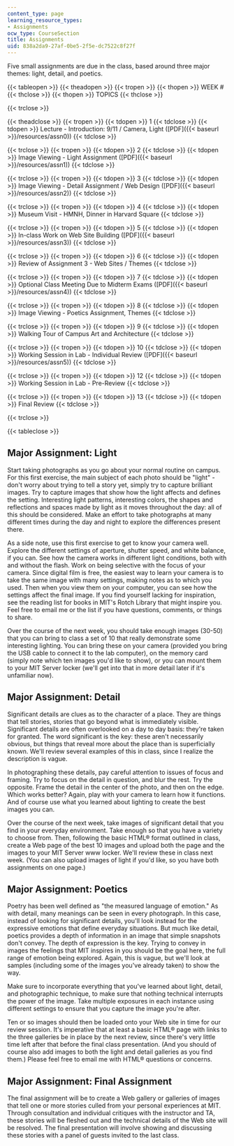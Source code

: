 ```yaml
---
content_type: page
learning_resource_types:
- Assignments
ocw_type: CourseSection
title: Assignments
uid: 838a2da9-27af-0be5-2f5e-dc7522c8f27f
---
```


Five small assignments are due in the class, based around three major themes: light, detail, and poetics.

{{< tableopen >}}
{{< theadopen >}}
{{< tropen >}}
{{< thopen >}}
WEEK #
{{< thclose >}}
{{< thopen >}}
TOPICS
{{< thclose >}}

{{< trclose >}}

{{< theadclose >}}
{{< tropen >}}
{{< tdopen >}}
1
{{< tdclose >}}
{{< tdopen >}}
Lecture - Introduction: 9/11 / Camera, Light ([PDF]({{< baseurl >}}/resources/assn0))
{{< tdclose >}}

{{< trclose >}}
{{< tropen >}}
{{< tdopen >}}
2
{{< tdclose >}}
{{< tdopen >}}
Image Viewing - Light Assignment ([PDF]({{< baseurl >}}/resources/assn1))
{{< tdclose >}}

{{< trclose >}}
{{< tropen >}}
{{< tdopen >}}
3
{{< tdclose >}}
{{< tdopen >}}
Image Viewing - Detail Assignment / Web Design ([PDF]({{< baseurl >}}/resources/assn2))
{{< tdclose >}}

{{< trclose >}}
{{< tropen >}}
{{< tdopen >}}
4
{{< tdclose >}}
{{< tdopen >}}
Museum Visit - HMNH, Dinner in Harvard Square
{{< tdclose >}}

{{< trclose >}}
{{< tropen >}}
{{< tdopen >}}
5
{{< tdclose >}}
{{< tdopen >}}
In-class Work on Web Site Building ([PDF]({{< baseurl >}}/resources/assn3))
{{< tdclose >}}

{{< trclose >}}
{{< tropen >}}
{{< tdopen >}}
6
{{< tdclose >}}
{{< tdopen >}}
Review of Assignment 3 - Web Sites / Themes
{{< tdclose >}}

{{< trclose >}}
{{< tropen >}}
{{< tdopen >}}
7
{{< tdclose >}}
{{< tdopen >}}
Optional Class Meeting Due to Midterm Exams ([PDF]({{< baseurl >}}/resources/assn4))
{{< tdclose >}}

{{< trclose >}}
{{< tropen >}}
{{< tdopen >}}
8
{{< tdclose >}}
{{< tdopen >}}
Image Viewing - Poetics Assignment, Themes
{{< tdclose >}}

{{< trclose >}}
{{< tropen >}}
{{< tdopen >}}
9
{{< tdclose >}}
{{< tdopen >}}
Walking Tour of Campus Art and Architecture
{{< tdclose >}}

{{< trclose >}}
{{< tropen >}}
{{< tdopen >}}
10
{{< tdclose >}}
{{< tdopen >}}
Working Session in Lab - Individual Review ([PDF]({{< baseurl >}}/resources/assn5))
{{< tdclose >}}

{{< trclose >}}
{{< tropen >}}
{{< tdopen >}}
12
{{< tdclose >}}
{{< tdopen >}}
Working Session in Lab - Pre-Review
{{< tdclose >}}

{{< trclose >}}
{{< tropen >}}
{{< tdopen >}}
13
{{< tdclose >}}
{{< tdopen >}}
Final Review
{{< tdclose >}}

{{< trclose >}}

{{< tableclose >}}

Major Assignment: Light
-----------------------

Start taking photographs as you go about your normal routine on campus. For this first exercise, the main subject of each photo should be "light" - don't worry about trying to tell a story yet, simply try to capture brilliant images. Try to capture images that show how the light affects and defines the setting. Interesting light patterns, interesting colors, the shapes and reflections and spaces made by light as it moves throughout the day: all of this should be considered. Make an effort to take photographs at many different times during the day and night to explore the differences present there.

As a side note, use this first exercise to get to know your camera well. Explore the different settings of aperture, shutter speed, and white balance, if you can. See how the camera works in different light conditions, both with and without the flash. Work on being selective with the focus of your camera. Since digital film is free, the easiest way to learn your camera is to take the same image with many settings, making notes as to which you used. Then when you view them on your computer, you can see how the settings affect the final image. If you find yourself lacking for inspiration, see the reading list for books in MIT's Rotch Library that might inspire you. Feel free to email me or the list if you have questions, comments, or things to share.

Over the course of the next week, you should take enough images (30-50) that you can bring to class a set of 10 that really demonstrate some interesting lighting. You can bring these on your camera (provided you bring the USB cable to connect it to the lab computer), on the memory card (simply note which ten images you'd like to show), or you can mount them to your MIT Server locker (we'll get into that in more detail later if it's unfamiliar now).

Major Assignment: Detail
------------------------

Significant details are clues as to the character of a place. They are things that tell stories, stories that go beyond what is immediately visible. Significant details are often overlooked on a day to day basis: they're taken for granted. The word significant is the key: these aren't necessarily obvious, but things that reveal more about the place than is superficially known. We'll review several examples of this in class, since I realize the description is vague.

In photographing these details, pay careful attention to issues of focus and framing. Try to focus on the detail in question, and blur the rest. Try the opposite. Frame the detail in the center of the photo, and then on the edge. Which works better? Again, play with your camera to learn how it functions. And of course use what you learned about lighting to create the best images you can.

Over the course of the next week, take images of significant detail that you find in your everyday environment. Take enough so that you have a variety to choose from. Then, following the basic HTML® format outlined in class, create a Web page of the best 10 images and upload both the page and the images to your MIT Server www locker. We'll review these in class next week. (You can also upload images of light if you'd like, so you have both assignments on one page.)

Major Assignment: Poetics
-------------------------

Poetry has been well defined as "the measured language of emotion." As with detail, many meanings can be seen in every photograph. In this case, instead of looking for significant details, you'll look instead for the expressive emotions that define everyday situations. But much like detail, poetics provides a depth of information in an image that simple snapshots don't convey. The depth of expression is the key. Trying to convey in images the feelings that MIT inspires in you should be the goal here, the full range of emotion being explored. Again, this is vague, but we'll look at samples (including some of the images you've already taken) to show the way.

Make sure to incorporate everything that you've learned about light, detail, and photographic technique, to make sure that nothing technical interrupts the power of the image. Take multiple exposures in each instance using different settings to ensure that you capture the image you're after.

Ten or so images should then be loaded onto your Web site in time for our review session. It's imperative that at least a basic HTML® page with links to the three galleries be in place by the next review, since there's very little time left after that before the final class presentation. (And you should of course also add images to both the light and detail galleries as you find them.) Please feel free to email me with HTML® questions or concerns.

Major Assignment: Final Assignment
----------------------------------

The final assignment will be to create a Web gallery or galleries of images that tell one or more stories culled from your personal experiences at MIT. Through consultation and individual critiques with the instructor and TA, these stories will be fleshed out and the technical details of the Web site will be resolved. The final presentation will involve showing and discussing these stories with a panel of guests invited to the last class.